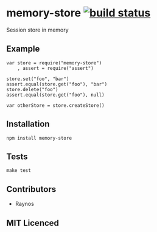 # memory-store [![build status][1]][2]

Session store in memory

## Example

    var store = require("memory-store")
        , assert = require("assert")

    store.set("foo", "bar")
    assert.equal(store.get("foo"), "bar")
    store.delete("foo")
    assert.equal(store.get("foo"), null)

    var otherStore = store.createStore()

## Installation

`npm install memory-store`

## Tests

`make test`

## Contributors

 - Raynos

## MIT Licenced

  [1]: https://secure.travis-ci.org/Raynos/memory-store.png
  [2]: http://travis-ci.org/Raynos/memory-store